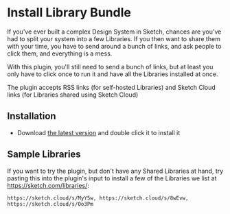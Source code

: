# Install Library Bundle

If you've ever built a complex Design System in Sketch, chances are you've had to split your system into a few Libraries. If you then want to share them with your time, you have to send around a bunch of links, and ask people to click them, and everything is a mess.

With this plugin, you'll still need to send a bunch of links, but at least you only have to click once to run it and have all the Libraries installed at once.

The plugin accepts RSS links (for self-hosted Libraries) and Sketch Cloud links (for Libraries shared using Sketch Cloud)

## Installation

- Download [the latest version](https://github.com/bomberstudios/install-library-bundle/releases/latest/download/install-library-bundle.sketchplugin.zip) and double click it to install it

## Sample Libraries

If you want to try the plugin, but don't have any Shared Libraries at hand, try pasting this into the plugin's input to install a few of the Libraries we list at https://sketch.com/libraries/:

```
https://sketch.cloud/s/MyY5w, https://sketch.cloud/s/8wEvw, https://sketch.cloud/s/Oo3Pm
```